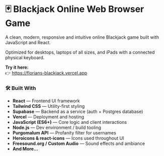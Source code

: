 # 🃏 Blackjack Online Web Browser Game

A clean, modern, responsive and intuitive online Blackjack game built with JavaScript and React.

Optimized for desktops, laptops of all sizes, and iPads with a connected physical keyboard.

**Try it here:**  
👉 https://florians-blackjack.vercel.app

### 🛠 Built With

- **React** — Frontend UI framework
- **Tailwind CSS** — Utility-first styling
- **Supabase** — Backend as a service (auth + Postgres database)
- **Vercel** — Deployment and hosting
- **JavaScript (ES6+)** — Core logic and client interactions
- **Node.js** — Dev environment / build tooling
- **Purgomalum API** — Profanity filter for usernames
- **Heroicons & react-icons** — Icons used throughout UI
- **Freesound.org / Custom Audio** — Sound effects and ambiance
- **And More...**
